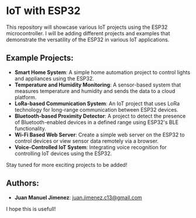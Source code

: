 # IoT with ESP32

This repository will showcase various IoT projects using the ESP32 microcontroller. I will be adding different projects and examples that demonstrate the versatility of the ESP32 in various IoT applications.

## Example Projects:

- **Smart Home System**: A simple home automation project to control lights and appliances using the ESP32.
- **Temperature and Humidity Monitoring**: A sensor-based system that measures temperature and humidity and sends the data to a cloud platform.
- **LoRa-based Communication System**: An IoT project that uses LoRa technology for long-range communication between ESP32 devices.
- **Bluetooth-based Proximity Detector**: A project to detect the presence of Bluetooth-enabled devices in a defined range using ESP32's BLE functionality.
- **Wi-Fi Based Web Server**: Create a simple web server on the ESP32 to control devices or view sensor data remotely via a browser.
- **Voice-Controlled IoT System**: Integrating voice recognition for controlling IoT devices using the ESP32.

Stay tuned for more exciting projects to be added!

## Authors:

- **Juan Manuel Jimenez**: juan.jimenez.c13@gmail.com

I hope this is usefull!